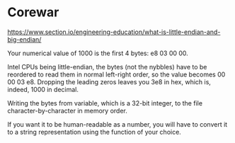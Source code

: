 # Corewar


https://www.section.io/engineering-education/what-is-little-endian-and-big-endian/ 

Your numerical value of 1000 is the first 4 bytes: e8 03 00 00.

Intel CPUs being little-endian, the bytes (not the nybbles) have to be reordered to read them in normal left-right order, so the value becomes 00 00 03 e8. Dropping the leading zeros leaves you 3e8 in hex, which is, indeed, 1000 in decimal.

 Writing the bytes from variable, which is a 32-bit integer, to the file character-by-character in memory order. 
 
 If you want it to be human-readable as a number, you will have to convert it to a string representation using the function of your choice.